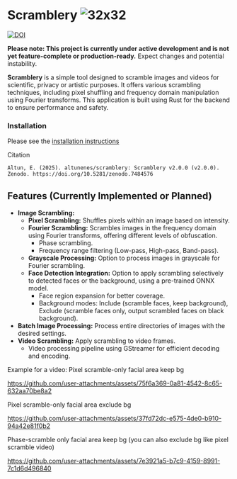  # Scramblery ![32x32](https://github.com/user-attachments/assets/77abf531-2e86-475a-8811-e81085e904ca)

[![DOI](https://zenodo.org/badge/449034134.svg)](https://zenodo.org/badge/latestdoi/449034134)


**Please note: This project is currently under active development and is not yet feature-complete or production-ready.** Expect changes and potential instability.


**Scramblery** is a simple tool designed to scramble images and videos for scientific, privacy or artistic purposes. It offers various scrambling techniques, including pixel shuffling and frequency domain manipulation using Fourier transforms.  This application is built using Rust for the backend to ensure performance and safety. 

### Installation
Please see the [installation instructions](https://github.com/altunenes/scramblery/blob/main/INSTALL.md)

Citation

`Altun, E. (2025). altunenes/scramblery: Scramblery v2.0.0 (v2.0.0). Zenodo. https://doi.org/10.5281/zenodo.7484576`

## Features (Currently Implemented or Planned)

*   **Image Scrambling:**
    *   **Pixel Scrambling:** Shuffles pixels within an image based on intensity.
    *   **Fourier Scrambling:**  Scrambles images in the frequency domain using Fourier transforms, offering different levels of obfuscation.
        *   Phase scrambling.
        *   Frequency range filtering (Low-pass, High-pass, Band-pass).
    *   **Grayscale Processing:** Option to process images in grayscale for Fourier scrambling.
    *   **Face Detection Integration:** Option to apply scrambling selectively to detected faces or the background, using a pre-trained ONNX model.
        *   Face region expansion for better coverage.
        *   Background modes: Include (scramble faces, keep background), Exclude (scramble faces only, output scrambled faces on black background).
*   **Batch Image Processing:** Process entire directories of images with the desired settings.
*   **Video Scrambling:** Apply scrambling to video frames.
    *   Video processing pipeline using GStreamer for efficient decoding and encoding.


Example for a video: 
Pixel scramble-only facial area keep bg

https://github.com/user-attachments/assets/75f6a369-0a81-4542-8c65-632aa70be8a2

Pixel scramble-only facial area exclude bg

https://github.com/user-attachments/assets/37fd72dc-e575-4de0-b910-94a42e81f0b2

Phase-scramble only facial area keep bg (you can also exclude bg like pixel scramble video)

https://github.com/user-attachments/assets/7e3921a5-b7c9-4159-8991-7c1d6d496840


